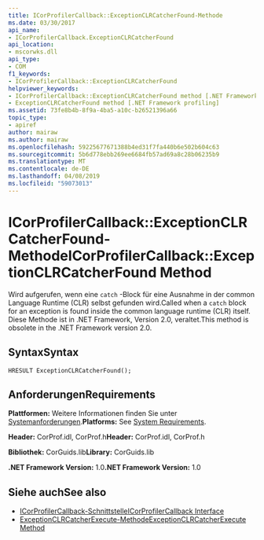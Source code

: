 ```yaml
---
title: ICorProfilerCallback::ExceptionCLRCatcherFound-Methode
ms.date: 03/30/2017
api_name:
- ICorProfilerCallback.ExceptionCLRCatcherFound
api_location:
- mscorwks.dll
api_type:
- COM
f1_keywords:
- ICorProfilerCallback::ExceptionCLRCatcherFound
helpviewer_keywords:
- ICorProfilerCallback::ExceptionCLRCatcherFound method [.NET Framework profiling]
- ExceptionCLRCatcherFound method [.NET Framework profiling]
ms.assetid: 73fe8b4b-8f9a-4ba5-a10c-b26521396a66
topic_type:
- apiref
author: mairaw
ms.author: mairaw
ms.openlocfilehash: 59225677671388b4ed31f7fa440b6e502b604c63
ms.sourcegitcommit: 5b6d778ebb269ee6684fb57ad69a8c28b06235b9
ms.translationtype: MT
ms.contentlocale: de-DE
ms.lasthandoff: 04/08/2019
ms.locfileid: "59073013"
---
```

# <a name="icorprofilercallbackexceptionclrcatcherfound-method"></a><span data-ttu-id="333af-102">ICorProfilerCallback::ExceptionCLRCatcherFound-Methode</span><span class="sxs-lookup"><span data-stu-id="333af-102">ICorProfilerCallback::ExceptionCLRCatcherFound Method</span></span>
<span data-ttu-id="333af-103">Wird aufgerufen, wenn eine `catch` -Block für eine Ausnahme in der common Language Runtime (CLR) selbst gefunden wird.</span><span class="sxs-lookup"><span data-stu-id="333af-103">Called when a `catch` block for an exception is found inside the common language runtime (CLR) itself.</span></span> <span data-ttu-id="333af-104">Diese Methode ist in .NET Framework, Version 2.0, veraltet.</span><span class="sxs-lookup"><span data-stu-id="333af-104">This method is obsolete in the .NET Framework version 2.0.</span></span>  
  
## <a name="syntax"></a><span data-ttu-id="333af-105">Syntax</span><span class="sxs-lookup"><span data-stu-id="333af-105">Syntax</span></span>  
  
```  
HRESULT ExceptionCLRCatcherFound();  
```  
  
## <a name="requirements"></a><span data-ttu-id="333af-106">Anforderungen</span><span class="sxs-lookup"><span data-stu-id="333af-106">Requirements</span></span>  
 <span data-ttu-id="333af-107">**Plattformen:** Weitere Informationen finden Sie unter [Systemanforderungen](../../../../docs/framework/get-started/system-requirements.md).</span><span class="sxs-lookup"><span data-stu-id="333af-107">**Platforms:** See [System Requirements](../../../../docs/framework/get-started/system-requirements.md).</span></span>  
  
 <span data-ttu-id="333af-108">**Header:** CorProf.idl, CorProf.h</span><span class="sxs-lookup"><span data-stu-id="333af-108">**Header:** CorProf.idl, CorProf.h</span></span>  
  
 <span data-ttu-id="333af-109">**Bibliothek:** CorGuids.lib</span><span class="sxs-lookup"><span data-stu-id="333af-109">**Library:** CorGuids.lib</span></span>  
  
 <span data-ttu-id="333af-110">**.NET Framework Version:** 1.0</span><span class="sxs-lookup"><span data-stu-id="333af-110">**.NET Framework Version:** 1.0</span></span>  
  
## <a name="see-also"></a><span data-ttu-id="333af-111">Siehe auch</span><span class="sxs-lookup"><span data-stu-id="333af-111">See also</span></span>

- [<span data-ttu-id="333af-112">ICorProfilerCallback-Schnittstelle</span><span class="sxs-lookup"><span data-stu-id="333af-112">ICorProfilerCallback Interface</span></span>](../../../../docs/framework/unmanaged-api/profiling/icorprofilercallback-interface.md)
- [<span data-ttu-id="333af-113">ExceptionCLRCatcherExecute-Methode</span><span class="sxs-lookup"><span data-stu-id="333af-113">ExceptionCLRCatcherExecute Method</span></span>](../../../../docs/framework/unmanaged-api/profiling/icorprofilercallback-exceptionclrcatcherexecute-method.md)
